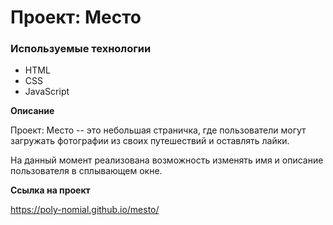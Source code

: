 # Проект: Место

### Используемые технологии

* HTML
* CSS
* JavaScript

**Описание**

Проект: Место -- это небольшая страничка, где пользователи могут загружать фотографии из своих путешествий и оставлять лайки.

На данный момент реализована возможность изменять имя и описание пользователя в сплывающем окне.

**Ссылка на проект**

https://poly-nomial.github.io/mesto/